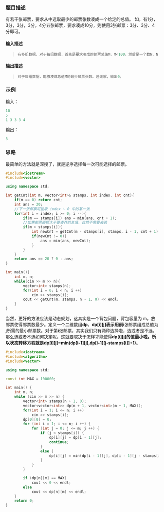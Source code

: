 ### 题目描述

有若干张邮票，要求从中选取最少的邮票张数凑成一个给定的总值。   如，有1分，3分，3分，3分，4分五张邮票，要求凑成10分，则使用3张邮票：3分、3分、4分即可。

#### 输入描述

> ```c++
> 有多组数据，对于每组数据，首先是要求凑成的邮票总值M，M<100。然后是一个数N，N〈20，表示有N张邮票。接下来是N个正整数，分别表示这N张邮票的面值，且以升序排列。
> ```

#### 输出描述

> ```c++
> 对于每组数据，能够凑成总值M的最少邮票张数。若无解，输出0。
> ```

### 示例

输入：

```c++
10
5
1 3 3 3 4
```

输出：

```c++
3
```

### 思路

最简单的方法就是深搜了，就是逆序选择每一次可能选择的邮票。

```c++
#include<iostream>
#include<vector>

using namespace std;

int getCnt(int m, vector<int>& stamps, int index, int cnt){
    if(m == 0) return cnt;
    int ans = 20;
    //下一张邮票可能取 index ~ 0 中的某一张
    for(int i = index; i >= 0; i --){
        if(m == stamps[i]) ans = min(ans, cnt + 1);
        //如果邮票面额大于要凑齐的总值，自然不需要去选
        if(m > stamps[i]){
            int newCnt = getCnt(m - stamps[i], stamps, i - 1, cnt + 1);
            if(newCnt != 0){
                ans = min(ans, newCnt);
            }
        }
    }
    return ans == 20 ? 0 : ans;
}

int main(){
    int m, n;
    while(cin >> m >> n){
        vector<int> stamps(n);
        for(int i = 0; i < n; i ++)
            cin >> stamps[i];
        cout << getCnt(m, stamps, n - 1, 0) << endl;
    }
}
```

当然，更好的方法应该是动态规划，这其实是一个背包问题，背包容量为 m，放邮票使得邮票数最少。定义一个二维数组**dp**，**dp\[i][j]**表示用前**i**张邮票组成总值为**j**所需的最小邮票数。对于第**i**张邮票，其实我们只有两种选择啦，选或者是不选。那么选或者不选如何决定呢，这就要取决于怎样才能使得**dp\[i][j]**的值最小啦。所以状态转移方程就是**dp\[i][j]=min(dp\[i-1][j],dp\[i-1][j-stamps[i]]+1)**。

```c++
#include<iostream>
#include<algorithm>
#include<vector>

using namespace std;

const int MAX = 100000;

int main() {
    int m, n;
    while (cin >> m >> n) {
        vector<int> stamps(n + 1, 0);
        vector<vector<int>> dp(n + 1, vector<int>(m + 1, MAX));
        for(int i = 1; i <= n; i ++)
            cin >> stamps[i];
        dp[0][0] = 0;
        for (int i = 1; i <= n; i ++) {
            for (int j = 0; j <= m; j ++) {
                if (j < stamps[i]) {
                    dp[i][j] = dp[i - 1][j];
                    continue;
                }
                else {
                    dp[i][j] = min(dp[i - 1][j], dp[i - 1][j - stamps[i]] + 1);
                }
            }
        }

        if (dp[n][m] == MAX)
            cout << 0 << endl;
        else
            cout << dp[n][m] << endl;
    }
    return 0;
}
```



